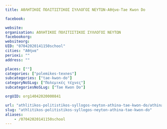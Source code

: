 ```yaml
---
title: ΑΘΛΗΤΙΚΟΣ ΠΟΛΙΤΙΣΤΙΚΟΣ ΣΥΛΛΟΓΟΣ ΝΕΥΤΩΝ-Αθήνα-Tae Kwon Do

facebook:

website:
organisation: ΑΘΛΗΤΙΚΟΣ ΠΟΛΙΤΙΣΤΙΚΟΣ ΣΥΛΛΟΓΟΣ ΝΕΥΤΩΝ
facebookorg:
websiteorg:
UID: "07042020141150school"
cities: "Αθήνα"
perioxi: ""
address: ""

places: [""]
categories: ["polemikes-texnes"]
subcategories: ["tae-kwon-do"]
categoryNoSLug: ["Πολεμικές τέχνες"]
subcategoriesNoSLug: ["Tae Kwon Do"]

orgUID: org14042020000841

url: "athlitikos-politistikos-syllogos-neyton-athina-tae-kwon-do/athina//"
slug: "athlitikos-politistikos-syllogos-neyton-athina-tae-kwon-do"
aliases:
    - /07042020141150school
---
```





